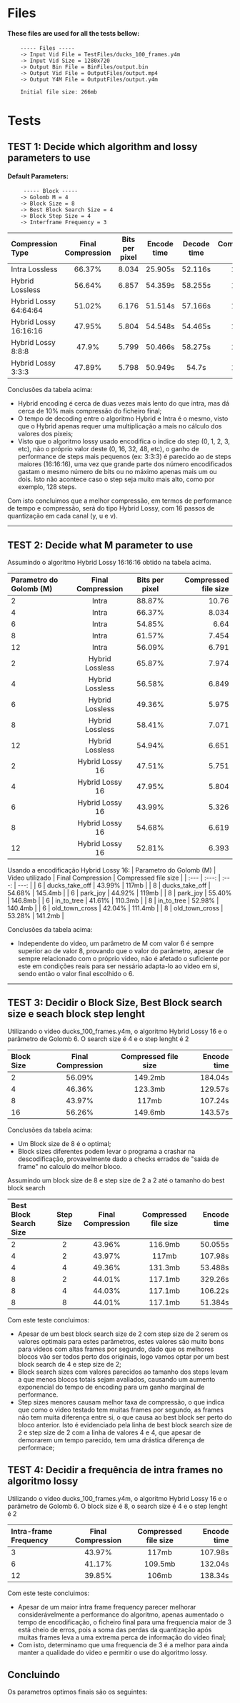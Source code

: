 # Files
#### These files are used for all the tests bellow:
```
    ----- Files ----- 
    -> Input Vid File = TestFiles/ducks_100_frames.y4m
    -> Input Vid Size = 1280x720
    -> Output Bin File = BinFiles/output.bin
    -> Output Vid File = OutputFiles/output.mp4
    -> Output Y4M File = OutputFiles/output.y4m

    Initial file size: 266mb
```

# Tests
## TEST 1: Decide which algorithm and lossy parameters to use

#### Default Parameters:
```
     ----- Block ----- 
    -> Golomb M = 4
    -> Block Size = 8
    -> Best Block Search Size = 4
    -> Block Step Size = 4
    -> Interframe Frequency = 3
```

| Compression Type | Final Compression | Bits per pixel | Encode time | Decode time | Compressed file size |
| :--- | :---: | :---: | :---: | :---: | ---: |
| Intra Lossless | 66.37% | 8.034 | 25.905s | 52.116s | 176.5mb |
| Hybrid Lossless | 56.64% | 6.857 | 54.359s | 58.255s | 150.7mb |
| Hybrid Lossy 64:64:64 | 51.02% | 6.176 | 51.514s | 57.166s | 135.7mb |
| Hybrid Lossy 16:16:16 | 47.95% | 5.804 | 54.548s | 54.465s | 127.5mb |
| Hybrid Lossy 8:8:8 | 47.9% | 5.799 | 50.466s | 58.275s | 127.4mb |
| Hybrid Lossy 3:3:3 | 47.89% | 5.798 | 50.949s | 54.7s | 127.4mb |


Conclusões da tabela acima:
 - Hybrid encoding é cerca de duas vezes mais lento do que intra, mas dá cerca de 10% mais compressão do ficheiro final;
 - O tempo de decoding entre o algoritmo Hybrid e Intra é o mesmo, visto que o Hybrid apenas requer uma multiplicação a mais no cálculo dos valores dos pixeis;
 - Visto que o algoritmo lossy usado encodifica o indice do step (0, 1, 2, 3, etc), não o próprio valor deste (0, 16, 32, 48, etc), o ganho de performance de steps mais pequenos (ex: 3:3:3) é parecido ao de steps maiores (16:16:16), uma vez que grande parte dos número encodificados gastam o mesmo número de bits ou no máximo apenas mais um ou dois. Isto não acontece caso o step seja muito mais alto, como por exemplo, 128 steps.
  
Com isto concluimos que a melhor compressão, em termos de performance de tempo e compressão, será do tipo Hybrid Lossy, com 16 passos de quantização em cada canal (y, u e v).

---

## TEST 2: Decide what M parameter to use
Assumindo o algoritmo Hybrid Lossy 16:16:16 obtido na tabela acima. 

| Parametro do Golomb (M) | Final Compression | Bits per pixel | Compressed file size |
| :--- | :---: | :---: | ---: |
| 2 | Intra | 88.87% | 10.76 | 236.4mb |
| 4 | Intra | 66.37% | 8.034 | 176.5mb |
| 6 | Intra | 54.85% | 6.64 | 145.9mb |
| 8 | Intra | 61.57% | 7.454 | 163.8mb |
| 12 | Intra | 56.09% | 6.791 | 149.2mb |
| 2 | Hybrid Lossless | 65.87% | 7.974 | 175.2mb |
| 4 | Hybrid Lossless | 56.58% | 6.849 | 150.5mb |
| 6 | Hybrid Lossless | 49.36% | 5.975 | 131.3mb |
| 8 | Hybrid Lossless | 58.41% | 7.071 | 155.4mb |
| 12 | Hybrid Lossless | 54.94% | 6.651 | 146.1mb |
| 2 | Hybrid Lossy 16 | 47.51% | 5.751 | 126.4mb |
| 4 | Hybrid Lossy 16 | 47.95% | 5.804 | 127.5mb |
| 6 | Hybrid Lossy 16 | 43.99% | 5.326 | 117mb |
| 8 | Hybrid Lossy 16 | 54.68% | 6.619 | 145.4mb |
| 12 | Hybrid Lossy 16 | 52.81% | 6.393 | 140.5mb |

Usando a encodificação Hybrid Lossy 16:
| Parametro do Golomb (M) | Video utilizado | Final Compression | Compressed file size |
| :--- | :---: | :---: | ---: |
| 6 | ducks_take_off | 43.99% | 117mb |
| 8 | ducks_take_off | 54.68% | 145.4mb |
| 6 | park_joy | 44.92% | 119mb |
| 8 | park_joy | 55.40% | 146.8mb |
| 6 | in_to_tree | 41.61% | 110.3mb |
| 8 | in_to_tree | 52.98% | 140.4mb |
| 6 | old_town_cross | 42.04% | 111.4mb |
| 8 | old_town_cross | 53.28% | 141.2mb |

Conclusões da tabela acima:
 - Independente do video, um parâmetro de M com valor 6 é sempre superior ao de valor 8, provando que o valor do parâmetro, apesar de sempre relacionado com o próprio video, não é afetado o suficiente por este em condições reais para ser nessário adapta-lo ao video em si, sendo então o valor final escolhido o 6.
  
---

## TEST 3: Decidir o Block Size, Best Block search size e seach block step lenght
Utilizando o video ducks_100_frames.y4m, o algoritmo Hybrid Lossy 16 e o parâmetro de Golomb 6.
O search size é 4 e o step lenght é 2

| Block Size | Final Compression | Compressed file size | Encode time |
| :--- | :---: | :---: | ---: |
| 2  | 56.09% | 149.2mb | 184.04s |
| 4  | 46.36% | 123.3mb | 129.57s |
| 8  | 43.97% | 117mb | 107.24s |
| 16 | 56.26% | 149.6mb | 143.57s |


Conclusões da tabela acima:
 - Um Block size de 8 é o optimal;
 - Block sizes diferentes podem levar o programa a crashar na descodificação, provavelmente dado a checks errados de "saida de frame" no calculo do melhor bloco.

Assumindo um block size de 8 e step size de 2 a 2 até o tamanho do best block search

| Best Block Search Size | Step Size | Final Compression | Compressed file size | Encode time |
| :--- | :---: | :---: | :---: | ---: |
| 2  | 2 | 43.96% | 116.9mb | 50.055s |
| 4  | 2 | 43.97% | 117mb | 107.98s |
| 4  | 4 | 49.36% | 131.3mb | 53.488s |
| 8  | 2 | 44.01% | 117.1mb | 329.26s |
| 8  | 4 | 44.03% | 117.1mb | 106.22s |
| 8  | 8 | 44.01% | 117.1mb | 51.384s |

Com este teste concluimos:
  - Apesar de um best block search size de 2 com step size de 2 serem os valores optimais para estes parâmetros, estes valores são muito bons para videos com altas frames por segundo, dado que os melhores blocos vão ser todos perto dos originais, logo vamos optar por um best block search de 4 e step size de 2;
  - Block search sizes com valores parecidos ao tamanho dos steps levam a que menos blocos totais sejam avaliados, causando um aumento exponencial do tempo de encoding para um ganho marginal de performance.
  - Step sizes menores causam melhor taxa de compressão, o que indica que como o video testado tem muitas frames por segundo, as frames não tem muita diferença entre si, o que causa ao best block ser perto do bloco anterior. Isto é evidenciado pela linha de best block search size de 2 e step size de 2 com a linha de valores 4 e 4, que apesar de demorarem um tempo parecido, tem uma drástica diferença de performace; 


## TEST 4: Decidir a frequência de intra frames no algoritmo lossy
Utilizando o video ducks_100_frames.y4m, o algoritmo Hybrid Lossy 16 e o parâmetro de Golomb 6.
O block size é 8, o search size é 4 e o step lenght é 2

| Intra-frame Frequency | Final Compression | Compressed file size | Encode time |
| :--- | :---: | :---: | ---: |
| 3  | 43.97% | 117mb | 107.98s |
| 6  | 41.17% | 109.5mb | 132.04s |
| 12 | 39.85% | 106mb | 138.34s | 

Com este teste concluimos:
  - Apesar de um maior intra frame frequency parecer melhorar considerávelmente a performance do algoritmo, apenas aumentado o tempo de encodificação, o ficheiro final para uma frequencia maior de 3 está cheio de erros, pois a soma das perdas da quantização após muitas frames leva a uma extrema perca de informação do video final;
  - Com isto, determinamo que uma frequencia de 3 é a melhor para ainda manter a qualidade do video e permitir o use do algoritmo lossy.
  

## Concluindo
Os parametros optimos finais são os seguintes:  